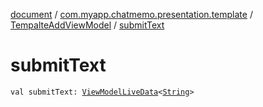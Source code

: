 [document](../../index.md) / [com.myapp.chatmemo.presentation.template](../index.md) / [TempalteAddViewModel](index.md) / [submitText](./submit-text.md)

# submitText

`val submitText: `[`ViewModelLiveData`](../../com.myapp.chatmemo.presentation.utils.expansion/-view-model-live-data/index.md)`<`[`String`](https://kotlinlang.org/api/latest/jvm/stdlib/kotlin/-string/index.html)`>`